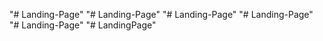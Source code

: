"# Landing-Page" 
"# Landing-Page" 
"# Landing-Page" 
"# Landing-Page" 
"# Landing-Page" 
"# LandingPage" 
